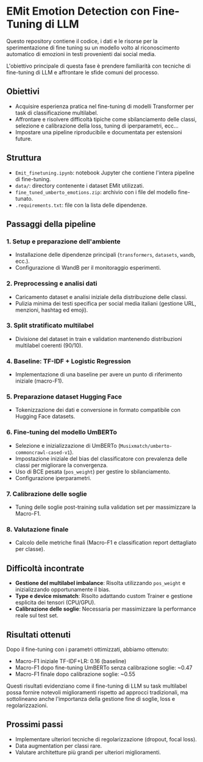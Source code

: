 # EMit Emotion Detection con Fine-Tuning di LLM

Questo repository contiene il codice, i dati e le risorse per la sperimentazione di fine tuning su un modello volto al riconoscimento automatico di emozioni in testi provenienti dai social media.

L'obiettivo principale di questa fase è prendere familiarità con tecniche di fine-tuning di LLM e affrontare le sfide comuni del processo.

## Obiettivi

* Acquisire esperienza pratica nel fine-tuning di modelli Transformer per task di classificazione multilabel.
* Affrontare e risolvere difficoltà tipiche come sbilanciamento delle classi, selezione e calibrazione della loss, tuning di iperparametri, ecc...
* Impostare una pipeline riproducibile e documentata per estensioni future.

## Struttura

* `Emit_finetuning.ipynb`: notebook Jupyter che contiene l'intera pipeline di fine-tuning.
* `data/`: directory contenente i dataset EMit utilizzati.
* `fine_tuned_umberto_emotions.zip`: archivio con i file del modello fine-tunato.
* `.requirements.txt`: file con la lista delle dipendenze.

## Passaggi della pipeline

### 1. Setup e preparazione dell'ambiente

* Installazione delle dipendenze principali (`transformers`, `datasets`, `wandb`, ecc.).
* Configurazione di WandB per il monitoraggio esperimenti.

### 2. Preprocessing e analisi dati

* Caricamento dataset e analisi iniziale della distribuzione delle classi.
* Pulizia minima dei testi specifica per social media italiani (gestione URL, menzioni, hashtag ed emoji).

### 3. Split stratificato multilabel

* Divisione del dataset in train e validation mantenendo distribuzioni multilabel coerenti (90/10).

### 4. Baseline: TF-IDF + Logistic Regression

* Implementazione di una baseline per avere un punto di riferimento iniziale (macro-F1).

### 5. Preparazione dataset Hugging Face

* Tokenizzazione dei dati e conversione in formato compatibile con Hugging Face datasets.

### 6. Fine-tuning del modello UmBERTo

* Selezione e inizializzazione di UmBERTo (`Musixmatch/umberto-commoncrawl-cased-v1`).
* Impostazione iniziale del bias del classificatore con prevalenza delle classi per migliorare la convergenza.
* Uso di BCE pesata (`pos_weight`) per gestire lo sbilanciamento.
* Configurazione iperparametri.

### 7. Calibrazione delle soglie

* Tuning delle soglie post-training sulla validation set per massimizzare la Macro-F1.

### 8. Valutazione finale

* Calcolo delle metriche finali (Macro-F1 e classification report dettagliato per classe).

## Difficoltà incontrate

* **Gestione del multilabel imbalance**: Risolta utilizzando `pos_weight` e inizializzando opportunamente il bias.
* **Type e device mismatch**: Risolto adattando custom Trainer e gestione esplicita dei tensori (CPU/GPU).
* **Calibrazione delle soglie**: Necessaria per massimizzare la performance reale sul test set.

## Risultati ottenuti

Dopo il fine-tuning con i parametri ottimizzati, abbiamo ottenuto:

* Macro-F1 iniziale TF-IDF+LR: 0.16 (baseline)
* Macro-F1 dopo fine-tuning UmBERTo senza calibrazione soglie: \~0.47
* Macro-F1 finale dopo calibrazione soglie: \~0.55

Questi risultati evidenziano come il fine-tuning di LLM su task multilabel possa fornire notevoli miglioramenti rispetto ad approcci tradizionali, ma sottolineano anche l'importanza della gestione fine di soglie, loss e regolarizzazioni.

## Prossimi passi

* Implementare ulteriori tecniche di regolarizzazione (dropout, focal loss).
* Data augmentation per classi rare.
* Valutare architetture più grandi per ulteriori miglioramenti.
